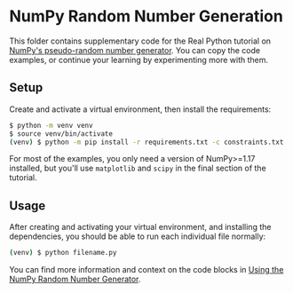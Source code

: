 # NumPy Random Number Generation

This folder contains supplementary code for the Real Python tutorial on [NumPy's pseudo-random number generator](https://realpython.com/numpy-random-number-generator/). You can copy the code examples, or continue your learning by experimenting more with them.

## Setup

Create and activate a virtual environment, then install the requirements:

```bash
$ python -m venv venv
$ source venv/bin/activate
(venv) $ python -m pip install -r requirements.txt -c constraints.txt
```

For most of the examples, you only need a version of NumPy>=1.17 installed, but you'll use `matplotlib` and `scipy` in the final section of the tutorial.

## Usage

After creating and activating your virtual environment, and installing the dependencies, you should be able to run each individual file normally:

```bash
(venv) $ python filename.py
```

You can find more information and context on the code blocks in [Using the NumPy Random Number Generator](https://realpython.com/numpy-random-number-generator/).
